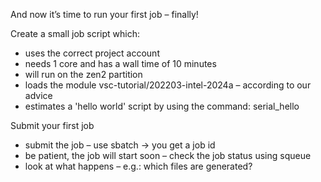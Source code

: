 And now it’s time to run your first job – finally!

Create a small job script which:
   - uses the correct project account
   - needs 1 core and has a wall time of 10 minutes
   - will run on the zen2 partition
   - loads the module vsc-tutorial/202203-intel-2024a – according to our advice
   - estimates a 'hello world' script  by using the command: serial_hello

Submit your first job
   - submit the job – use sbatch → you get a job id
   - be patient, the job will start soon – check the job status using squeue 
   - look at what happens – e.g.: which files are generated?

